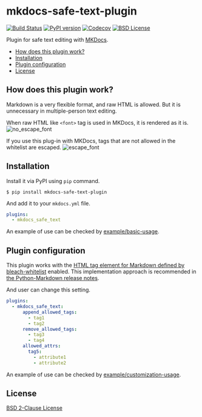 # mkdocs-safe-text-plugin

[![Build Status](https://travis-ci.org/raimon49/mkdocs-safe-text-plugin.svg?branch=master)](https://travis-ci.org/raimon49/mkdocs-safe-text-plugin)
[![PyPI version](https://badge.fury.io/py/mkdocs-safe-text-plugin.svg)](https://badge.fury.io/py/mkdocs-safe-text-plugin)
[![Codecov](https://codecov.io/gh/raimon49/mkdocs-safe-text-plugin/branch/master/graph/badge.svg)](https://codecov.io/gh/raimon49/mkdocs-safe-text-plugin)
[![BSD License](http://img.shields.io/badge/license-BSD-green.svg)](LICENSE)

Plugin for safe text editing with [MKDocs](http://www.mkdocs.org/).

 * [How does this plugin work?](#how-does-this-plugin-work)
 * [Installation](#installation)
 * [Plugin configuration](#plugin-configuration)
 * [License](#license)

## How does this plugin work?

Markdown is a very flexible format, and raw HTML is allowed. But it is unnecessary in multiple-person text editing.

When raw HTML like `<font>` tag is used in MKDocs, it is rendered as it is.
![no\_escape\_font](https://user-images.githubusercontent.com/221802/35481481-ac9e4894-0467-11e8-89ab-47ca5037d9d2.png)

If you use this plug-in with MKDocs, tags that are not allowed in the whitelist are escaped.
![escape\_font](https://user-images.githubusercontent.com/221802/35481484-b268e02c-0467-11e8-8b7a-c3c7232312ed.png)

## Installation

Install it via PyPI using `pip` command.

```console
$ pip install mkdocs-safe-text-plugin
```

And add it to your `mkdocs.yml` file.

```yaml
plugins:
  - mkdocs_safe_text
```

An example of use can be checked by [example/basic-usage](examples/basic-usage).

## Plugin configuration

This plugin works with the [HTML tag element for Markdown defined by bleach-whitelist](https://github.com/yourcelf/bleach-whitelist/blob/master/bleach_whitelist/bleach_whitelist.py) enabled. This implementation approach is recommended in [the Python-Markdown release notes](https://python-markdown.github.io/change_log/release-2.6/).

And user can change this setting.

```yaml
plugins:
  - mkdocs_safe_text:
      append_allowed_tags:
        - tag1
        - tag2
      remove_allowed_tags:
        - tag3
        - tag4
      allowed_attrs:
        tag5:
          - attribute1
          - attribute2
```

An example of use can be checked by [example/customization-usage](examples/customization-usage).

## License

[BSD 2-Clause License](LICENSE)
